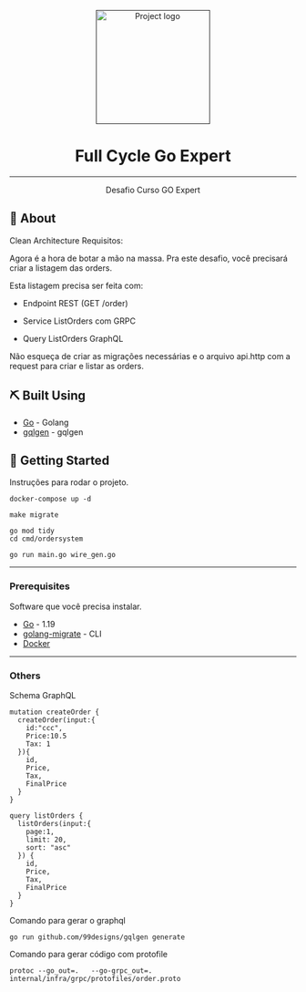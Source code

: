 
<p align="center">
  <a href="" rel="noopener">
 <img width=200px height=200px src="https://plataforma.fullcycle.com.br/static/media/logo.6d87ce09.svg" alt="Project logo"></a>
</p>

<h1 align="center">Full Cycle Go Expert</h1>

---

<p align="center"> Desafio Curso GO Expert 
    <br> 
</p>

## 🧐 About <a name = "about"></a>

Clean Architecture
Requisitos:

Agora é a hora de botar a mão na massa. Pra este desafio, você precisará criar a listagem das orders.

Esta listagem precisa ser feita com:

- Endpoint REST (GET /order)

- Service ListOrders com GRPC

- Query ListOrders GraphQL

Não esqueça de criar as migrações necessárias e o arquivo api.http com a request para criar e listar as orders.

## ⛏️ Built Using <a name = "built_using"></a>

- [Go]() - Golang
- [gqlgen](https://gqlgen.com/) - gqlgen

   
## 🏁 Getting Started <a name = "getting_started"></a>

Instruções para rodar o projeto.

```
docker-compose up -d

make migrate

go mod tidy
cd cmd/ordersystem

go run main.go wire_gen.go
```


---
### Prerequisites

Software que você precisa instalar.

- [Go](https://go.dev/dl/) - 1.19
- [golang-migrate](https://github.com/golang-migrate/migrate) - CLI
- [Docker]()

---
### Others


Schema GraphQL
```
mutation createOrder {
  createOrder(input:{
    id:"ccc",
    Price:10.5
    Tax: 1
  }){
    id,
    Price,
    Tax,
    FinalPrice
  }
}

query listOrders {
  listOrders(input:{
    page:1,
    limit: 20,
    sort: "asc"
  }) {
    id,
    Price,
    Tax,
    FinalPrice
  }
}
```
Comando para gerar o graphql
```
go run github.com/99designs/gqlgen generate

```

Comando para gerar código com protofile

```
protoc --go_out=.   --go-grpc_out=. internal/infra/grpc/protofiles/order.proto
```




